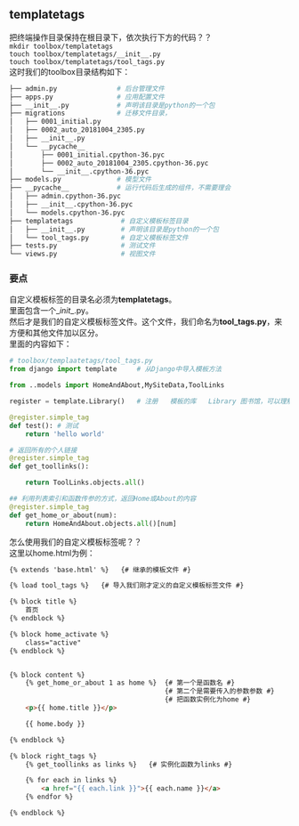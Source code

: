 ## templatetags  
把终端操作目录保持在根目录下，依次执行下方的代码？？  
`mkdir toolbox/templatetags`  
`touch toolbox/templatetags/__init__.py`  
`touch toolbox/templatetags/tool_tags.py`  
这时我们的toolbox目录结构如下：
```bash
├── admin.py               # 后台管理文件
├── apps.py                # 应用配置文件
├── __init__.py            # 声明该目录是python的一个包
├── migrations             # 迁移文件目录，
│   ├── 0001_initial.py
│   ├── 0002_auto_20181004_2305.py
│   ├── __init__.py
│   └── __pycache__
│       ├── 0001_initial.cpython-36.pyc
│       ├── 0002_auto_20181004_2305.cpython-36.pyc
│       └── __init__.cpython-36.pyc
├── models.py              # 模型文件
├── __pycache__            # 运行代码后生成的组件，不需要理会
│   ├── admin.cpython-36.pyc
│   ├── __init__.cpython-36.pyc
│   └── models.cpython-36.pyc
├── templatetags            # 自定义模板标签目录
│   ├── __init__.py         # 声明该目录是python的一个包
│   └── tool_tags.py        # 自定义模板标签文件  
├── tests.py                # 测试文件
└── views.py                # 视图文件
```  
### 要点  
自定义模板标签的目录名必须为**templatetags**。  
里面包含一个\__init__.py。  
然后才是我们的自定义模板标签文件。这个文件，我们命名为**tool_tags.py**，来方便和其他文件加以区分。  
里面的内容如下：
```python
# toolbox/templaatetags/tool_tags.py
from django import template     # 从Django中导入模板方法

from ..models import HomeAndAbout,MySiteData,ToolLinks

register = template.Library()   # 注册   模板的库   Library 图书馆，可以理解为放书进去，

@register.simple_tag
def test(): # 测试
    return 'hello world'

# 返回所有的个人链接
@register.simple_tag
def get_toollinks():

    return ToolLinks.objects.all()

## 利用列表索引和函数传参的方式，返回Home或About的内容
@register.simple_tag
def get_home_or_about(num):
    return HomeAndAbout.objects.all()[num]
```  
怎么使用我们的自定义模板标签呢？？  
这里以home.html为例：
```html
{% extends 'base.html' %}   {# 继承的模板文件 #}

{% load tool_tags %}   {# 导入我们刚才定义的自定义模板标签文件 #}

{% block title %}
    首页
{% endblock %}

{% block home_activate %}
    class="active"
{% endblock %}


{% block content %}
    {% get_home_or_about 1 as home %}  {# 第一个是函数名 #}
                                       {# 第二个是需要传入的参数参数 #}
                                       {# 把函数实例化为home #}
    <p>{{ home.title }}</p>

    {{ home.body }}

{% endblock %}

{% block right_tags %}
    {% get_toollinks as links %}   {# 实例化函数为links #}

    {% for each in links %}
        <a href="{{ each.link }}">{{ each.name }}</a>
    {% endfor %}

{% endblock %}
```  
